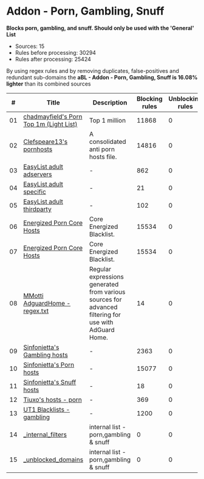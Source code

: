 # Addon - Porn, Gambling, Snuff

**Blocks porn, gambling, and snuff. Should only be used with the
'General' List**

- Sources: 15
- Rules before processing: 30294
- Rules after processing: 25424

By using regex rules and by removing duplicates, false-positives and redundant sub-domains the **aBL - Addon - Porn, Gambling, Snuff is 16.08% lighter** than its combined sources

| #      | Title                                                                                                                                                      | Description                                                                                                | Blocking rules | Unblocking rules |
| ------ | ---------------------------------------------------------------------------------------------------------------------------------------------------------- | ---------------------------------------------------------------------------------------------------------- | -------------- | ---------------- |
| 01     | [chadmayfield's Porn Top 1m (Light List)](https://raw.githubusercontent.com/chadmayfield/my-pihole-blocklists/master/lists/pi_blocklist_porn_top1m.list)   | Top 1 million                                                                                              | 11868          | 0                |
| 02     | [Clefspeare13's pornhosts](https://raw.githubusercontent.com/Clefspeare13/pornhosts/master/0.0.0.0/hosts)                                                  | A consolidated anti porn hosts file.                                                                       | 14816          | 0                |
| 03     | [EasyList adult adservers](https://raw.githubusercontent.com/easylist/easylist/master/easylist_adult/adult_adservers.txt)                                  | -                                                                                                          | 862            | 0                |
| 04     | [EasyList adult specific](https://raw.githubusercontent.com/easylist/easylist/master/easylist_adult/adult_specific_block.txt)                              | -                                                                                                          | 21             | 0                |
| 05     | [EasyList adult thirdparty](https://raw.githubusercontent.com/easylist/easylist/master/easylist_adult/adult_thirdparty.txt)                                | -                                                                                                          | 102            | 0                |
| 06     | [Energized Porn Core Hosts](https://raw.githubusercontent.com/AdroitAdorKhan/EnergizedProtection/master/core/hosts-porn)                                   | Core Energized Blacklist.                                                                                  | 15534          | 0                |
| 07     | [Energized Porn Core Hosts](https://raw.githubusercontent.com/AdroitAdorKhan/EnergizedProtection/master/core/hosts-porn)                                   | Core Energized Blacklist.                                                                                  | 15534          | 0                |
| 08     | [MMotti AdguardHome - regex.txt](https://raw.githubusercontent.com/mmotti/adguard-home-filters/master/regex.txt)                                           | Regular expressions generated from various sources for advanced filtering for use with AdGuard Home.       | 14             | 0                |
| 09     | [Sinfonietta's Gambling hosts](https://raw.githubusercontent.com/Sinfonietta/hostfiles/master/gambling-hosts)                                              | -                                                                                                          | 2363           | 0                |
| 10     | [Sinfonietta's Porn hosts](https://raw.githubusercontent.com/Sinfonietta/hostfiles/master/pornography-hosts)                                               | -                                                                                                          | 15077          | 0                |
| 11     | [Sinfonietta's Snuff hosts](https://raw.githubusercontent.com/Sinfonietta/hostfiles/master/snuff-hosts)                                                    | -                                                                                                          | 18             | 0                |
| 12     | [Tiuxo's hosts - porn](https://raw.githubusercontent.com/tiuxo/hosts/master/porn)                                                                          | -                                                                                                          | 369            | 0                |
| 13     | [UT1 Blacklists - gambling](https://raw.githubusercontent.com/olbat/ut1-blacklists/master/blacklists/gambling/domains)                                     | -                                                                                                          | 1200           | 0                |
| 14     | [\_internal\_filters](https://raw.githubusercontent.com/arapurayil/abl/master/lists/porn_gambling_snuff/_internal_filters.txt)                             | internal list - porn,gambling & snuff                                                                      | 0              | 0                |
| 15     | [\_unblocked\_domains](https://raw.githubusercontent.com/arapurayil/abl/master/lists/porn_gambling_snuff/_unblocked_domains.txt)                           | internal list - porn,gambling & snuff                                                                      | 0              | 0                |
